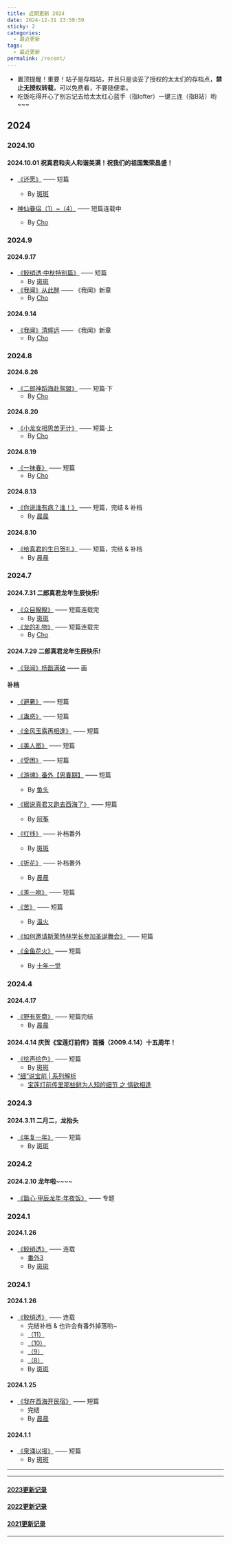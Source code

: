 ```yaml
---
title: 近期更新 2024
date: 2024-12-31 23:59:59
sticky: 2
categories: 
  - 最近更新
tags: 
  - 最近更新
permalink: /recent/
---
```


- 置顶提醒！重要！站子是存档站，并且只是谈妥了授权的太太们的存档点，**禁止无授权转载**，可以免费看，不要随便拿。
- 吃饭吃得开心了别忘记去给太太红心蓝手（指lofter）一键三连（指B站）哟~~~

## 2024

### 2024.10

#### 2024.10.01 祝真君和夫人和谐美满！祝我们的祖国繁荣昌盛！

- <a href="/pages/04ed5e/">《还愿》</a> —— 短篇
  - By [斑斑](/categories/?category=斑斑)

- <a href="/pages/495f6d/">神仙眷侣（1）~（4）</a> —— 短篇连载中
  - By [Cho](/categories/?category=Cho)

### 2024.9

#### 2024.9.17

- <a href="/pages/d13f18/">《鲛绡透·中秋特别篇》</a> —— 短篇
  - By [斑斑](/categories/?category=斑斑)
- <a href="/pages/8a000f/">《我闻》从此醉</a> —— 《我闻》新章
  - By [Cho](/categories/?category=Cho)

#### 2024.9.14

- <a href="/pages/2a07ca/">《我闻》清辉远</a> —— 《我闻》新章
  - By [Cho](/categories/?category=Cho)

### 2024.8

#### 2024.8.26

- <a href="/pages/ae54dc/#下篇-二郎神蹈海赴鸳盟">《二郎神蹈海赴鸳盟》</a> —— 短篇·下
  - By [Cho](/categories/?category=Cho)

#### 2024.8.20

- <a href="/pages/ae54dc/#上篇-小龙女相思苦无计">《小龙女相思苦无计》</a> —— 短篇·上
  - By [Cho](/categories/?category=Cho)

#### 2024.8.19

- <a href="/pages/1923e7/">《一抹春》</a> —— 短篇
  - By [Cho](/categories/?category=Cho)

#### 2024.8.13

- <a href="/pages/46cce2/">《你说谁有病？谁！》</a> —— 短篇，完结 & 补档
  - By [晨晨](/categories/?category=晨晨)

#### 2024.8.10

- <a href="/pages/79231d/">《给真君的生日贺礼》</a> —— 短篇，完结 & 补档
  - By [晨晨](/categories/?category=晨晨)

### 2024.7

#### 2024.7.31 二郎真君龙年生辰快乐!

- <a href="/pages/34b014/">《众目睽睽》</a> —— 短篇连载完
  - By [斑斑](/categories/?category=斑斑)
- <a href="/pages/b834e4/">《龙的礼物》</a> —— 短篇连载完
  - By [Cho](/categories/?category=Cho)

#### 2024.7.29 二郎真君龙年生辰快乐!

- <a href="/pages/6dc989/">《我闻》杨戬满破</a> —— 画

#### 补档

- <a href="/pages/7a6ef0/">《避暑》</a> —— 短篇
- <a href="/pages/be072c/">《蛊惑》</a> —— 短篇
- <a href="/pages/ea2756/">《金风玉露再相逢》</a> —— 短篇
- <a href="/pages/5aaab5/">《美人图》</a> —— 短篇
- <a href="/pages/268aee/">《受困》</a> —— 短篇
- <a href="/pages/cf4250/#【番外•思春期】">《游魂》番外【思春期】</a> —— 短篇
  - By [鱼头](/categories/?category=鱼头)

- <a href="/pages/8beac8/">《据说真君又跑去西海了》</a> —— 短篇
  - By <a href="/categories/?category=阿筝">阿筝</a>

- <a href="/pages/4e2533/">《红线》</a> —— 补档番外
  - By [斑斑](/categories/?category=斑斑)

- <a href="/pages/e95e1e/">《折花》</a> —— 补档番外
  - By [晨晨](/categories/?category=晨晨)

- <a href="/pages/4db5fe/">《差一吻》</a> —— 短篇
- <a href="/pages/271949/">《苦》</a> —— 短篇
  - By [温火](/categories/?category=温火)

- <a href="/pages/1d7144/">《如何邀请斯莱特林学长参加圣诞舞会》</a> —— 短篇
- <a href="/pages/af23dd/">《金鱼花火》</a> —— 短篇
  - By [十年一觉](/categories/?category=十年一觉)

### 2024.4

#### 2024.4.17

- <a href="/pages/3d8a7b/">《野有死麕》</a> —— 短篇完结
  - By [晨晨](/categories/?category=晨晨)

#### 2024.4.14 庆贺《宝莲灯前传》首播（2009.4.14）十五周年！

- <a href="/pages/f12a99/">《绘声绘色》</a> —— 短篇
  - By [斑斑](/categories/?category=斑斑)
- <a target="_blank" href="https://www.bilibili.com/video/BV1NA4m1c7sT">“细”说宝前 | 系列解析</a>
  - <a target="_blank" href="https://www.bilibili.com/video/BV1NA4m1c7sT">宝莲灯前传里那些鲜为人知的细节 之 情欲相逢</a>

### 2024.3

#### 2024.3.11 二月二，龙抬头

- <a href="/pages/b11608/">《年复一年》</a> —— 短篇
  - By [斑斑](/categories/?category=斑斑)

### 2024.2

#### 2024.2.10 龙年啦~~~~

- <a href="/2024/nian/">《戬心·甲辰龙年·年夜饭》</a> —— 专题

### 2024.1

#### 2024.1.26

- <a href="/pages/de880c/">《鲛绡透》</a> —— 连载
  - <a href="/pages/de880c/#番外3">番外3</a>
  - By [斑斑](/categories/?category=斑斑)

### 2024.1

#### 2024.1.26

- <a href="/pages/de880c/">《鲛绡透》</a> —— 连载
  - 完结补档 & 也许会有番外掉落哟~
  - <a href="/pages/de880c/#_11">（11）</a>
  - <a href="/pages/de880c/#_10">（10）</a>
  - <a href="/pages/de880c/#_9">（9）</a>
  - <a href="/pages/de880c/#_8">（8）</a>
  - By [斑斑](/categories/?category=斑斑)

#### 2024.1.25

- <a href="/pages/879a8a/">《我在西海开民宿》</a> —— 短篇
  - 完结
  - By [晨晨](/categories/?category=晨晨)

#### 2024.1.1

- <a href="/pages/6fd0e9/">《泉涌以报》</a> —— 短篇
  - By [斑斑](/categories/?category=斑斑)

---
<!-- more -->
---

#### [2023更新记录](/recent/2023/)

#### [2022更新记录](/recent/2022/)

#### [2021更新记录](/recent/2021/)

---
